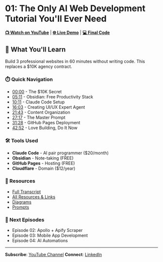# 01: The Only AI Web Development Tutorial You'll Ever Need

**[📺 Watch on YouTube](https://youtu.be/XUylfjtjv9g)** | **[🌐 Live Demo](https://abyzova.com)** | **[💻 Final Code](https://github.com/anton-abyzov/anna-portfolio)**

## 🎯 What You'll Learn

Build 3 professional websites in 60 minutes without writing code. This replaces a $10K agency contract.

### ⏱️ Quick Navigation

- [00:00](content/00-introduction.md) - The $10K Secret
- [05:11](content/01-obsidian-setup.md) - Obsidian: Free Productivity Stack
- [10:11](content/02-claude-code-install.md) - Claude Code Setup
- [16:03](content/03-agent-creation.md) - Creating UI/UX Expert Agent
- [21:43](content/04-portfolio-prep.md) - Content Organization
- [27:17](content/05-master-prompt.md) - The Master Prompt
- [31:28](content/06-github-deploy.md) - GitHub Pages Deployment
- [42:52](content/07-closing.md) - Love Building, Do It Now

### 🛠️ Tools Used

- **Claude Code** - AI pair programmer ($20/month)
- **Obsidian** - Note-taking (FREE)
- **GitHub Pages** - Hosting (FREE)
- **Cloudflare** - Domain ($12/year)

### 📁 Resources

- [Full Transcript](TRANSCRIPT.md)
- [All Resources & Links](RESOURCES.md)
- [Diagrams](diagrams/)
- [Prompts](prompts/)

### 🚀 Next Episodes

- Episode 02: Apollo + Apify Scraper
- Episode 03: Mobile App Development
- Episode 04: AI Automations

---

**Subscribe**: [YouTube Channel](https://youtube.com/@antonabyzov)
**Connect**: [LinkedIn](https://linkedin.com/in/antonabyzov)